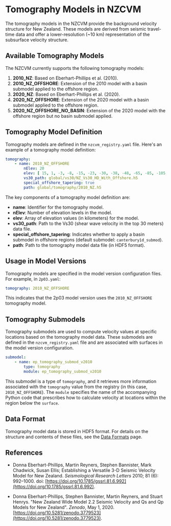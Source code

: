 # Tomography Models in NZCVM

The tomography models in the NZCVM provide the background velocity structure for New Zealand. These models are derived from seismic travel-time data and offer a lower-resolution (~10 km) representation of the subsurface velocity structure.

## Available Tomography Models

The NZCVM currently supports the following tomography models:

1. **2010_NZ**: Based on Eberhart-Phillips et al. (2010).
2. **2010_NZ_OFFSHORE**: Extension of the 2010 model with a basin submodel applied to the offshore region.
3. **2020_NZ**: Based on Eberhart-Phillips et al. (2020).
4. **2020_NZ_OFFSHORE**: Extension of the 2020 model with a basin submodel applied to the offshore region.
5. **2020_NZ_OFFSHORE_NO_BASIN**: Extension of the 2020 model with the offshore region but no basin submodel applied.

## Tomography Model Definition

Tomography models are defined in the `nzcvm_registry.yaml` file. Here's an example of a tomography model definition:

```yaml
tomography:
    - name: 2010_NZ_OFFSHORE
        nElev: 20
        elev: [ 15, 1, -3, -8, -15, -23, -30, -38, -48, -65, -85, -105, -130, -155, -185, -225, -275, -370, -620, -750 ]
        vs30_path: global/vs30/NZ_Vs30_HD_With_Offshore.h5
        special_offshore_tapering: true
        path: global/tomography/2010_NZ.h5
```

The key components of a tomography model definition are:

- **name**: Identifier for the tomography model.
- **nElev**: Number of elevation levels in the model.
- **elev**: Array of elevation values (in kilometers) for the model.
- **vs30_path**: Path to the Vs30 (shear wave velocity in the top 30 meters) data file.
- **special_offshore_tapering**: Indicates whether to apply a basin submodel in offshore regions (default submodel: `canterbury1d_submod`).
- **path**: Path to the tomography model data file (in HDF5 format).

## Usage in Model Versions

Tomography models are specified in the model version configuration files. For example, in `2p03.yaml`:

```yaml
tomography: 2010_NZ_OFFSHORE
```

This indicates that the 2p03 model version uses the `2010_NZ_OFFSHORE` tomography model.

## Tomography Submodels

Tomography submodels are used to compute velocity values at specific locations based on the tomography model data. These submodels are defined in the `nzcvm_registry.yaml` file and are associated with surfaces in the model version configuration.

```yaml
submodel:
    - name: ep_tomography_submod_v2010
        type: tomography
        module: ep_tomography_submod_v2010
```

This submodel is a type of `tomography`, and it retrieves more information associated with the `tomography` value from the registry (in this case, `2010_NZ_OFFSHORE`). The `module` specifies the name of the accompanying Python code that prescribes how to calculate velocity at locations within the region below the `surface`.

## Data Format

Tomography model data is stored in HDF5 format. For details on the structure and contents of these files, see the [Data Formats](DataFormats.md) page.

## References

- Donna Eberhart-Phillips, Martin Reyners, Stephen Bannister, Mark Chadwick, Susan Ellis; Establishing a Versatile 3-D Seismic Velocity Model for New Zealand. *Seismological Research Letters* 2010; 81 (6): 992–1000. doi: [https://doi.org/10.1785/gssrl.81.6.992](https://doi.org/10.1785/gssrl.81.6.992).

- Donna Eberhart-Phillips, Stephen Bannister, Martin Reyners, and Stuart Henrys. "New Zealand Wide Model 2.2 Seismic Velocity and Qs and Qp Models for New Zealand". *Zenodo*, May 1, 2020. [https://doi.org/10.5281/zenodo.3779523](https://doi.org/10.5281/zenodo.3779523).
